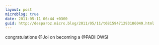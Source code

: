 ```yaml
---
layout: post
microblog: true
date: 2011-05-11 06:44 +0300
guid: http://desparoz.micro.blog/2011/05/11/t68159471293186049.html
---
```

congratulations @Joi on becoming a @PADI OWSI
